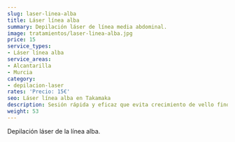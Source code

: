 ```yaml
---
slug: laser-linea-alba
title: Láser línea alba
summary: Depilación láser de línea media abdominal.
image: tratamientos/laser-linea-alba.jpg
price: 15
service_types:
- Láser línea alba
service_areas:
- Alcantarilla
- Murcia
category:
- depilacion-laser
rates: 'Precio: 15€'
seo: Láser línea alba en Takamaka
description: Sesión rápida y eficaz que evita crecimiento de vello fino.
weight: 53
---
```


Depilación láser de la línea alba.
